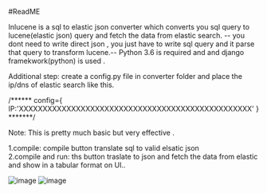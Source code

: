 #ReadME

Inlucene is a sql to elastic json converter which converts you sql query to lucene(elastic json) query and fetch the data from elastic search.
-- you dont need to write direct json , you just have to write sql query and it parse that query to transform lucene.--
Python 3.6 is required and and django framekwork(python) is used .

Additional step:
create a config.py file in converter folder and place the ip/dns of elastic search like this.

/******
config={
IP:'XXXXXXXXXXXXXXXXXXXXXXXXXXXXXXXXXXXXXXXXXXXXXXXXX'
}
*******/<br/>

Note: This is pretty much basic but very effective .<br/>

1.compile: compile button translate sql to valid elsatic json<br/>
2.compile and run: ths button traslate to json and fetch the data from elastic and show in a tabular format on UI..<br/>

![image](https://user-images.githubusercontent.com/50418448/121794383-40ec0d00-cc25-11eb-96fc-ab3fa5de1bbb.png)
![image](https://user-images.githubusercontent.com/50418448/121794422-7f81c780-cc25-11eb-8bd6-07888de4716f.png)
